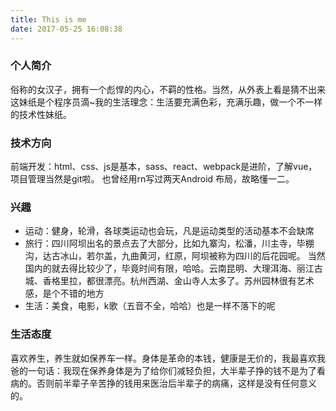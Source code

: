 ```yaml
---
title: This is me
date: 2017-05-25 16:08:38
---
```


### 个人简介
俗称的女汉子，拥有一个彪悍的内心，不羁的性格。当然，从外表上看是猜不出来这妹纸是个程序员滴~我的生活理念：生活要充满色彩，充满乐趣，做一个不一样的技术性妹纸。

### 技术方向
前端开发：html、css、js是基本，sass、react、webpack是进阶，了解vue，项目管理当然是git啦。
也曾经用rn写过两天Android 布局，故略懂一二。

### 兴趣
* 运动：健身，轮滑，各球类运动也会玩，凡是运动类型的活动基本不会缺席
* 旅行：四川阿坝出名的景点去了大部分，比如九寨沟，松潘，川主寺，毕棚沟，达古冰山，若尔盖，九曲黄河，红原，阿坝被称为四川的后花园呢。
当然国内的就去得比较少了，毕竟时间有限，哈哈。云南昆明、大理洱海、丽江古城、香格里拉，都很漂亮。杭州西湖、金山寺人太多了。苏州园林很有艺术感，是个不错的地方
* 生活：美食，电影，k歌（五音不全，哈哈）也是一样不落下的呢

### 生活态度
喜欢养生，养生就如保养车一样。身体是革命的本钱，健康是无价的，我最喜欢我爸的一句话：我现在保养身体是为了给你们减轻负担，大半辈子挣的钱不是为了看病的。否则前半辈子辛苦挣的钱用来医治后半辈子的病痛，这样是没有任何意义的。
